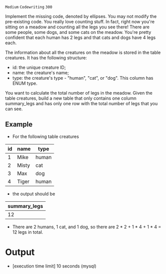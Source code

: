 `Medium`	`Codewriting` 	`300`

Implement the missing code, denoted by ellipses. You may not modify the pre-existing code.
You really love counting stuff. In fact, right now you're sitting on a meadow and counting all the legs you see there! There are some people, some dogs, and some cats on the meadow. You're pretty confident that each human has 2 legs and that cats and dogs have 4 legs each.

The information about all the creatures on the meadow is stored in the table creatures. It has the following structure:

- id: the unique creature ID;
- name: the creature's name;
- type: the creature's type - "human", "cat", or "dog". This column has ENUM type.

You want to calculate the total number of legs in the meadow. Given the table creatures, build a new table that only contains one column summary_legs and has only one row with the total number of legs that you can see.

## Example

- For the following table creatures 

| id  | name  | type  |
|-----|-------|-------| 
| 1   | Mike  | human |
| 2   | Misty | cat   |
| 3   | Max   | dog   |
| 4   | Tiger | human |

- the output should be

| summary_legs |
|--------------|
| 12           |

- There are 2 humans, 1 cat, and 1 dog, so there are 2 * 2 + 1 * 4 + 1 * 4 = 12 legs in total.

# Output
- [execution time limit] 10 seconds (mysql)

